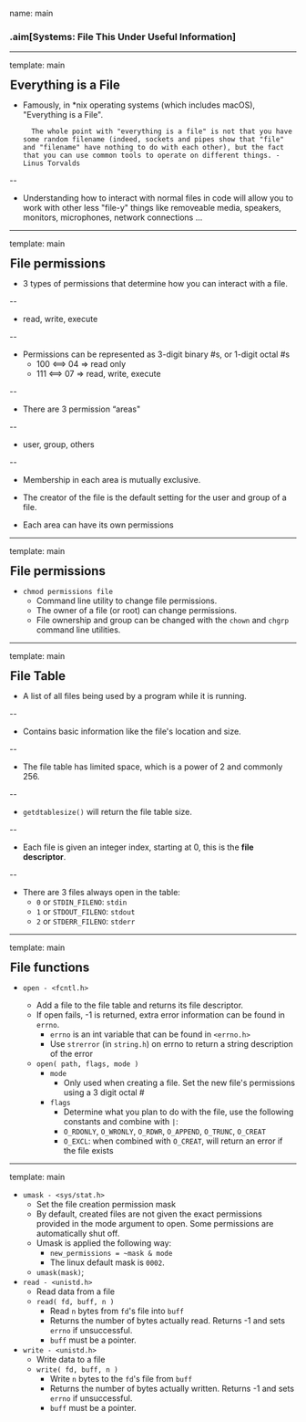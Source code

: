 name: main

### .aim[Systems: File This Under Useful Information]
<style>
.aim {
font-size: .75em;
border-bottom: 1px solid lightgray;
margin: 1px;
}
.remark-inline-code {
  background-color: lightgray;
  border-radius: 3px;
  padding-left: 2px;
  padding-right: 2px;
}
h4 {
font-size: 1.5em;
margin: 1px;
}
</style>


---
template: main

#### Everything is a File

* Famously, in *nix operating systems (which includes macOS), "Everything is a File".

        The whole point with "everything is a file" is not that you have some random filename (indeed, sockets and pipes show that "file" and "filename" have nothing to do with each other), but the fact that you can use common tools to operate on different things. -Linus Torvalds

--

* Understanding how to interact with normal files in code will allow you to work with other less "file-y" things like removeable media, speakers, monitors, microphones, network connections ...


---
template: main

#### File permissions

- 3 types of permissions that determine how you can interact with a file.

--

  - read, write, execute

--

- Permissions can be represented as 3-digit binary #s, or 1-digit octal #s
  - 100 <==> 04 => read only
  - 111 <==> 07 => read, write, execute

--

- There are 3 permission “areas"

--

  - user, group, others

--

  - Membership in each area is mutually exclusive.

  - The creator of the file is the default setting for the user and group of a file.

  - Each area can have its own permissions

---
template: main

#### File permissions

- `chmod permissions file`
  - Command line utility to change file permissions.
  - The owner of a file (or root) can change permissions.
  - File ownership and group can be changed with the `chown` and `chgrp` command line utilities.

---
template: main

#### File Table

- A list of all files being used by a program while it is running.

--

- Contains basic information like the file's location and size.

--

- The file table has limited space, which is a power of 2 and commonly 256.

--

  - `getdtablesize()` will return the file table size.

--

- Each file is given an integer index, starting at 0, this is the __file descriptor__.

--

- There are 3 files always open in the table:
  - `0` or `STDIN_FILENO`: `stdin`
  - `1` or `STDOUT_FILENO`: `stdout`
  - `2` or `STDERR_FILENO`: `stderr`

---
template: main

#### File functions
- `open - <fcntl.h>`

  - Add a file to the file table and returns its file descriptor.
  - If open fails, -1 is returned, extra error information can be found in `errno`.
    - `errno` is an int variable that can be found in `<errno.h>`
    - Use `strerror` (in `string.h`) on errno to return a string description of the error
  - `open( path, flags, mode )`
    - `mode`
      - Only used when creating a file. Set the new file's permissions using a 3 digit octal #
    - `flags`
      - Determine what you plan to do with the file, use the following constants and combine with `|`:
      - `O_RDONLY`, `O_WRONLY`, `O_RDWR`, `O_APPEND`, `O_TRUNC`, `O_CREAT`
      - `O_EXCL`: when combined with `O_CREAT`, will return an error if the file exists

---
template: main

- `umask - <sys/stat.h>`
  - Set the file creation permission mask
  - By default, created files are not given the exact permissions provided in the mode argument to open. Some permissions are automatically shut off.
  - Umask is applied the following way:
    - `new_permissions = ~mask & mode`
    - The linux default mask is `0002`.
  - `umask(mask)`;
- `read - <unistd.h>`
  - Read data from a file
  - `read( fd, buff, n )`
    - Read `n` bytes from `fd`'s file into `buff`
    - Returns the number of bytes actually read. Returns -1 and sets `errno`	if unsuccessful.
    - `buff` must be a pointer.
- `write - <unistd.h>`
  - Write data to a file
  - `write( fd, buff, n )`
    - Write `n` bytes to the `fd`'s file from `buff`
    - Returns the number of bytes actually written. Returns -1 and sets `errno`	if unsuccessful.
    - `buff` must be a pointer.
